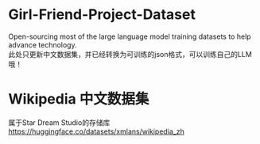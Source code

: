 # Girl-Friend-Project-Dataset
Open-sourcing most of the large language model training datasets to help advance technology. <br>
此处只更新中文数据集，并已经转换为可训练的json格式，可以训练自己的LLM哦！<br>
# Wikipedia 中文数据集
属于Star Dream Studio的存储库 https://huggingface.co/datasets/xmlans/wikipedia_zh <br>
